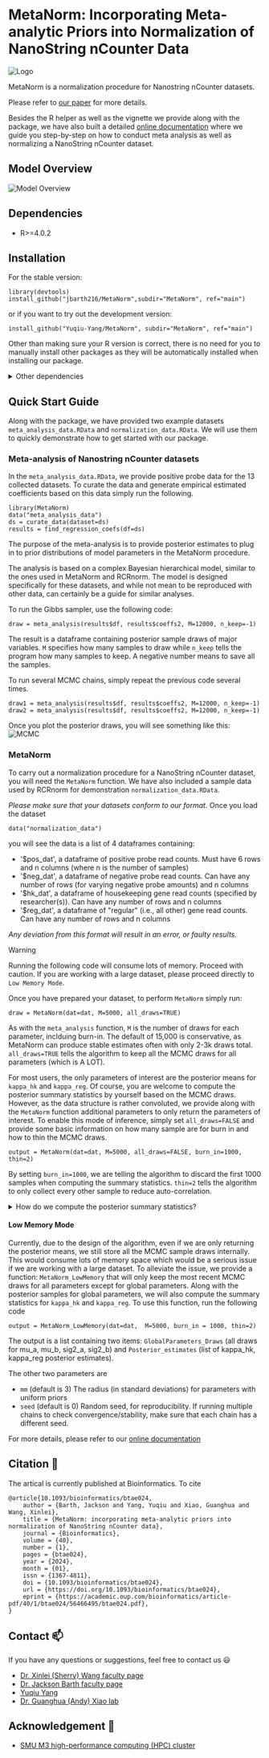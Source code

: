 # MetaNorm: Incorporating Meta-analytic Priors into Normalization of NanoString nCounter Data

![Logo](/assets/logo.png)

MetaNorm is a normalization procedure for Nanostring nCounter datasets. 

Please refer to [our paper](https://doi.org/10.1101/2023.11.17.567577) for more details.

Besides the R helper as well as the vignette we provide along with the package, we have also built a detailed [online documentation](https://metanorm.readthedocs.io/en/latest/) where we guide you step-by-step on how to conduct meta analysis as well as normalizing a NanoString nCounter dataset.

## Model Overview 
![Model Overview](/assets/model.png)

## Dependencies 

- R>=4.0.2

## Installation
For the stable version: 
```shell
library(devtools)
install_github("jbarth216/MetaNorm",subdir="MetaNorm", ref="main")
```
or if you want to try out the development version: 
```shell 
install_github("Yuqiu-Yang/MetaNorm", subdir="MetaNorm", ref="main")
```

Other than making sure your R version is correct, there is no need for 
you to manually install other packages as they will be automatically 
installed when installing our package.  
<details>
<summary>Other dependencies</summary>

1. Rcpp>=1.0.10
2. RcppArmadillo>=0.12.4
3. mvtnorm>=1.1
4. MASS>=17.3
5. truncnorm>=1.0
6. progress>=1.2.2
</details>


## Quick Start Guide 
Along with the package, we have provided two example datasets ``meta_analysis_data.RData`` and ``normalization_data.RData``. We will use them to quickly demonstrate how to get started with our package. 

### Meta-analysis of Nanostring nCounter datasets
In the ``meta_analysis_data.RData``, we provide positive probe data for the 13 collected datasets. To curate the data and generate empirical estimated coefficients based on this data simply run the following. 
```shell 
library(MetaNorm)
data("meta_analysis_data")
ds = curate_data(dataset=ds)
results = find_regression_coefs(df=ds)
```
The purpose of the meta-analysis is to provide posterior estimates to plug in to prior distributions of model parameters in the MetaNorm procedure.

The analysis is based on a complex Bayesian hierarchical model, similar to the ones used in MetaNorm and RCRnorm. The model is designed specifically
for these datasets, and while not mean to be reproduced with other data, can certainly be a guide for similar analyses.

To run the Gibbs sampler, use the following code:
```shell
draw = meta_analysis(results$df, results$coeffs2, M=12000, n_keep=-1)
```
The result is a dataframe containing posterior sample draws of major variables. `M` specifies how many samples to draw while `n_keep` tells the program how many samples to keep. A negative number means to save all the samples. 

To run several MCMC chains, simply repeat the previous code several times. 
```shell 
draw1 = meta_analysis(results$df, results$coeffs2, M=12000, n_keep=-1)
draw2 = meta_analysis(results$df, results$coeffs2, M=12000, n_keep=-1)
```
Once you plot the posterior draws, you will see something like this:
![MCMC](/docs/source/images/meta_mcmc.png)


### MetaNorm
To carry out a normalization procedure for a NanoString nCounter dataset, you will need the `MetaNorm` function. We have also included a sample data used by RCRnorm for demonstration `normalization_data.RData`. 

*Please make sure that your datasets conform to our format*. Once you load the dataset
```shell 
data("normalization_data")
```
you will see the data is a list of 4 dataframes containing:
- '$pos_dat', a dataframe of positive probe read counts. Must have 6 rows and n columns (where n is the number of samples)
- '$neg_dat', a dataframe of negative probe read counts. Can have any number of rows (for varying negative probe amounts) and n columns
- '$hk_dat', a dataframe of housekeeping gene read counts (specified by researcher(s)). Can have any number of rows and n columns
- '$reg_dat', a dataframe of "regular" (i.e., all other) gene read counts. Can have any number of rows and n columns

*Any deviation from this format will result in an error, or faulty results.* 

> [!WARNING] 
Running the following code will consume lots of memory. 
Proceed with caution. If you are working with a large dataset, please proceed directly to `Low Memory Mode`.

Once you have prepared your dataset, to perform `MetaNorm` simply run:
```shell
draw = MetaNorm(dat=dat, M=5000, all_draws=TRUE)
```
As with the `meta_analysis` function, `M` is the number of draws for each parameter, inclduing burn-in. The default of 15,000 is conservative, as MetaNorm can produce stable estimates often with
only 2-3k draws total. `all_draws=TRUE` tells the algorithm to keep all the MCMC draws for all parameters (which is A LOT). 

For most users, the only parameters of interest are the posterior means for `kappa_hk` and `kappa_reg`. Of course, you are welcome to compute the posterior summary statistics by yourself based on the MCMC draws. However, as the data structure is rather convoluted, we provide along with the `MetaNorm` function additional parameters to only return the parameters of interest. To enable this mode of inference, simply set `all_draws=FALSE` and provide some basic information on how many sample are for burn in and how to thin the MCMC draws.  
```shell 
output = MetaNorm(dat=dat, M=5000, all_draws=FALSE, burn_in=1000, thin=2)
```
By setting `burn_in=1000`, we are telling the algorithm to discard the first 1000 samples when computing the summary statistics. `thin=2` tells the algorithm to only collect every other sample to reduce auto-correlation. 

<details>
<summary>How do we compute the posterior summary statistics?</summary>
If you are curious about how we summarized the MCMC draws for `kappa_hk` and `kappa_reg` or you simply want to try it yourself, this is how we arrived at the summary statistics you see. 

Starting from the posterior sample list: `draw`, we first discard burnt in samples and thin the rest of the draws. 
```shell 
draws <- seq(burn_in+1, M, by=thin)
```
To compute the summary statistics
```shell
kappa_reg_stat <- apply(draw$kappa_reg[draws,,],c(2,3),mean)
kappa_hk_stat <- apply(draw$kappa_hk[draws,,],c(2,3),mean)
```

</details>

#### Low Memory Mode
Currently, due to the design of the algorithm, even if we are only returning the posterior means, we still store all the MCMC sample draws internally. This would consume lots of memory space which would be a serious issue if we are working with a large dataset. To alleviate the issue, we provide a function: `MetaNorm_LowMemory` that will only keep the most recent MCMC draws for all parameters except for global parameters. Along with the posterior samples for global parameters, we will also compute the summary statistics for `kappa_hk` and `kappa_reg`. To use this function, run the following code 
```shell
output = MetaNorm_LowMemory(dat=dat,  M=5000, burn_in = 1000, thin=2)
```
The output is a list containing two items: ``GlobalParameters_Draws`` (all draws for mu_a, mu_b, sig2_a, sig2_b) and ``Posterior_estimates`` (list of kappa_hk, kappa_reg posterior estimates).

The other two parameters are 
- `mm` (default is 3)
The radius (in standard deviations) for parameters with uniform priors
- `seed` (default is 0)
Random seed, for reproducibility. If running multiple chains to check convergence/stability, make sure that each chain has a different seed.

For more details, please refer to our [online documentation](https://metanorm.readthedocs.io/en/latest/)

## Citation :book:
The artical is currently published at Bioinformatics. To cite

```
@article{10.1093/bioinformatics/btae024,
    author = {Barth, Jackson and Yang, Yuqiu and Xiao, Guanghua and Wang, Xinlei},
    title = {MetaNorm: incorporating meta-analytic priors into normalization of NanoString nCounter data},
    journal = {Bioinformatics},
    volume = {40},
    number = {1},
    pages = {btae024},
    year = {2024},
    month = {01},
    issn = {1367-4811},
    doi = {10.1093/bioinformatics/btae024},
    url = {https://doi.org/10.1093/bioinformatics/btae024},
    eprint = {https://academic.oup.com/bioinformatics/article-pdf/40/1/btae024/56466495/btae024.pdf},
}
```

## Contact :mailbox: 
If you have any questions or suggestions, feel free to contact us :smiley:
- [Dr. Xinlei (Sherry) Wang faculty page](https://www.uta.edu/academics/faculty/profile?username=wangx9)
- [Dr. Jackson Barth faculty page](https://statistics.artsandsciences.baylor.edu/person/dr-jackson-barth) 
- [Yuqiu Yang](https://github.com/Yuqiu-Yang)
- [Dr. Guanghua (Andy) Xiao lab](https://qbrc.swmed.edu/labs/xiaolab/)

## Acknowledgement  :bow:
- [SMU M3 high-performance computing (HPC) cluster](https://www.smu.edu/oit/services/m3)


